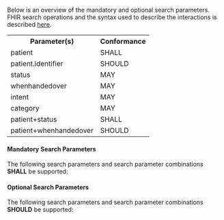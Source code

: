 Below is an overview of the mandatory and optional search parameters. FHIR search operations and the syntax used to describe the interactions is described <a href="http://hl7.org/fhir/R4/search.html">here</a>.

<table class="list">
<tbody>
  <tr>
    <th>Parameter(s)</th>
    <th>Conformance</th>
  </tr>
  <tr>
        <td>patient</td>
        <td>SHALL</td>
  </tr>
  <tr>
        <td>patient.identifier</td>
        <td>SHOULD</td>
  </tr>
  <tr>
        <td>status</td>
        <td>MAY</td>
  </tr>
  <tr>
        <td>whenhandedover</td>
        <td>MAY</td>
  </tr>
  <tr>
        <td>intent</td>
        <td>MAY</td>
  </tr>
  <tr>
        <td>category</td>
        <td>MAY</td>
  </tr>
  <tr>
        <td>patient+status</td>
        <td>SHALL</td>
  </tr>
  <tr>
        <td>patient+whenhandedover</td>
        <td>SHOULD</td>
  </tr>
 </tbody>
</table>


#### Mandatory Search Parameters

The following search parameters and search parameter combinations **SHALL** be supported:

#### Optional Search Parameters

The following search parameters and search parameter combinations **SHOULD** be supported:
